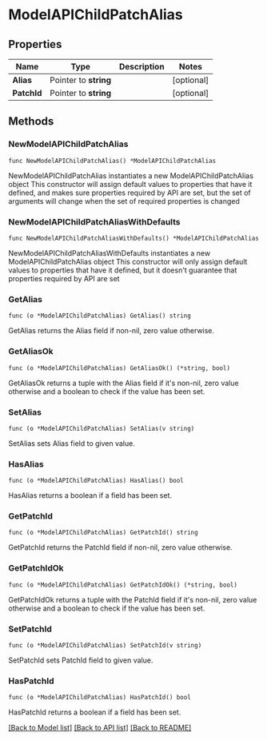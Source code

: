 # ModelAPIChildPatchAlias

## Properties

Name | Type | Description | Notes
------------ | ------------- | ------------- | -------------
**Alias** | Pointer to **string** |  | [optional] 
**PatchId** | Pointer to **string** |  | [optional] 

## Methods

### NewModelAPIChildPatchAlias

`func NewModelAPIChildPatchAlias() *ModelAPIChildPatchAlias`

NewModelAPIChildPatchAlias instantiates a new ModelAPIChildPatchAlias object
This constructor will assign default values to properties that have it defined,
and makes sure properties required by API are set, but the set of arguments
will change when the set of required properties is changed

### NewModelAPIChildPatchAliasWithDefaults

`func NewModelAPIChildPatchAliasWithDefaults() *ModelAPIChildPatchAlias`

NewModelAPIChildPatchAliasWithDefaults instantiates a new ModelAPIChildPatchAlias object
This constructor will only assign default values to properties that have it defined,
but it doesn't guarantee that properties required by API are set

### GetAlias

`func (o *ModelAPIChildPatchAlias) GetAlias() string`

GetAlias returns the Alias field if non-nil, zero value otherwise.

### GetAliasOk

`func (o *ModelAPIChildPatchAlias) GetAliasOk() (*string, bool)`

GetAliasOk returns a tuple with the Alias field if it's non-nil, zero value otherwise
and a boolean to check if the value has been set.

### SetAlias

`func (o *ModelAPIChildPatchAlias) SetAlias(v string)`

SetAlias sets Alias field to given value.

### HasAlias

`func (o *ModelAPIChildPatchAlias) HasAlias() bool`

HasAlias returns a boolean if a field has been set.

### GetPatchId

`func (o *ModelAPIChildPatchAlias) GetPatchId() string`

GetPatchId returns the PatchId field if non-nil, zero value otherwise.

### GetPatchIdOk

`func (o *ModelAPIChildPatchAlias) GetPatchIdOk() (*string, bool)`

GetPatchIdOk returns a tuple with the PatchId field if it's non-nil, zero value otherwise
and a boolean to check if the value has been set.

### SetPatchId

`func (o *ModelAPIChildPatchAlias) SetPatchId(v string)`

SetPatchId sets PatchId field to given value.

### HasPatchId

`func (o *ModelAPIChildPatchAlias) HasPatchId() bool`

HasPatchId returns a boolean if a field has been set.


[[Back to Model list]](../README.md#documentation-for-models) [[Back to API list]](../README.md#documentation-for-api-endpoints) [[Back to README]](../README.md)


